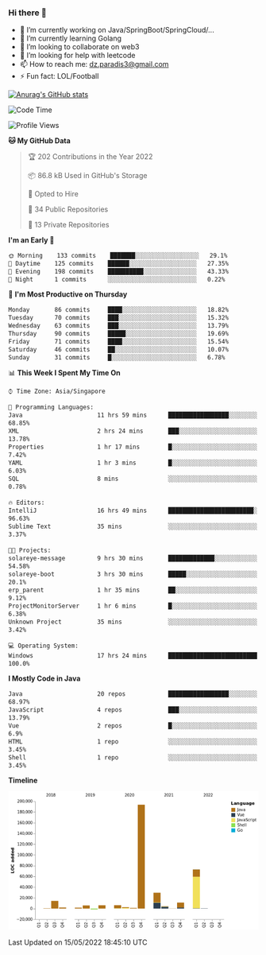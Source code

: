 ### Hi there 👋

- 🔭 I’m currently working on Java/SpringBoot/SpringCloud/...
- 🌱 I’m currently learning Golang
- 👯 I’m looking to collaborate on web3
- 🤔 I’m looking for help with leetcode
- 📫 How to reach me: dz.paradis3@gmail.com
- ⚡ Fun fact: LOL/Football

[![Anurag's GitHub stats](https://github-readme-stats.vercel.app/api?username=xiumu2017&show_icons=true&theme=radical)](https://github.com/anuraghazra/github-readme-stats)

<!--
**xiumu2017/xiumu2017** is a ✨ _special_ ✨ repository because its `README.md` (this file) appears on your GitHub profile.

Here are some ideas to get you started:

- 🔭 I’m currently working on ...
- 🌱 I’m currently learning ...
- 👯 I’m looking to collaborate on ...
- 🤔 I’m looking for help with ...
- 💬 Ask me about ...
- 📫 How to reach me: ...
- 😄 Pronouns: ...
- ⚡ Fun fact: ...
-->

<!--START_SECTION:waka-->
![Code Time](http://img.shields.io/badge/Code%20Time-0%20secs-blue)

![Profile Views](http://img.shields.io/badge/Profile%20Views-0-blue)

**🐱 My GitHub Data** 

> 🏆 202 Contributions in the Year 2022
 > 
> 📦 86.8 kB Used in GitHub's Storage 
 > 
> 💼 Opted to Hire
 > 
> 📜 34 Public Repositories 
 > 
> 🔑 13 Private Repositories  
 > 
**I'm an Early 🐤** 

```text
🌞 Morning    133 commits    ███████░░░░░░░░░░░░░░░░░░   29.1% 
🌆 Daytime    125 commits    ██████░░░░░░░░░░░░░░░░░░░   27.35% 
🌃 Evening    198 commits    ██████████░░░░░░░░░░░░░░░   43.33% 
🌙 Night      1 commits      ░░░░░░░░░░░░░░░░░░░░░░░░░   0.22%

```
📅 **I'm Most Productive on Thursday** 

```text
Monday       86 commits     ████░░░░░░░░░░░░░░░░░░░░░   18.82% 
Tuesday      70 commits     ███░░░░░░░░░░░░░░░░░░░░░░   15.32% 
Wednesday    63 commits     ███░░░░░░░░░░░░░░░░░░░░░░   13.79% 
Thursday     90 commits     █████░░░░░░░░░░░░░░░░░░░░   19.69% 
Friday       71 commits     ████░░░░░░░░░░░░░░░░░░░░░   15.54% 
Saturday     46 commits     ██░░░░░░░░░░░░░░░░░░░░░░░   10.07% 
Sunday       31 commits     █░░░░░░░░░░░░░░░░░░░░░░░░   6.78%

```


📊 **This Week I Spent My Time On** 

```text
⌚︎ Time Zone: Asia/Singapore

💬 Programming Languages: 
Java                     11 hrs 59 mins      █████████████████░░░░░░░░   68.85% 
XML                      2 hrs 24 mins       ███░░░░░░░░░░░░░░░░░░░░░░   13.78% 
Properties               1 hr 17 mins        █░░░░░░░░░░░░░░░░░░░░░░░░   7.42% 
YAML                     1 hr 3 mins         █░░░░░░░░░░░░░░░░░░░░░░░░   6.03% 
SQL                      8 mins              ░░░░░░░░░░░░░░░░░░░░░░░░░   0.78%

🔥 Editors: 
IntelliJ                 16 hrs 49 mins      ████████████████████████░   96.63% 
Sublime Text             35 mins             ░░░░░░░░░░░░░░░░░░░░░░░░░   3.37%

🐱‍💻 Projects: 
solareye-message         9 hrs 30 mins       █████████████░░░░░░░░░░░░   54.58% 
solareye-boot            3 hrs 30 mins       █████░░░░░░░░░░░░░░░░░░░░   20.1% 
erp_parent               1 hr 35 mins        ██░░░░░░░░░░░░░░░░░░░░░░░   9.12% 
ProjectMonitorServer     1 hr 6 mins         █░░░░░░░░░░░░░░░░░░░░░░░░   6.38% 
Unknown Project          35 mins             ░░░░░░░░░░░░░░░░░░░░░░░░░   3.42%

💻 Operating System: 
Windows                  17 hrs 24 mins      █████████████████████████   100.0%

```

**I Mostly Code in Java** 

```text
Java                     20 repos            █████████████████░░░░░░░░   68.97% 
JavaScript               4 repos             ███░░░░░░░░░░░░░░░░░░░░░░   13.79% 
Vue                      2 repos             █░░░░░░░░░░░░░░░░░░░░░░░░   6.9% 
HTML                     1 repo              ░░░░░░░░░░░░░░░░░░░░░░░░░   3.45% 
Shell                    1 repo              ░░░░░░░░░░░░░░░░░░░░░░░░░   3.45%

```


**Timeline**

![Chart not found](https://raw.githubusercontent.com/xiumu2017/xiumu2017/main/charts/bar_graph.png) 


 Last Updated on 15/05/2022 18:45:10 UTC
<!--END_SECTION:waka-->
